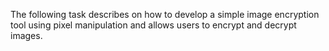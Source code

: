 The following task describes on how to develop a simple image encryption tool using pixel manipulation and allows users to encrypt and decrypt images.

